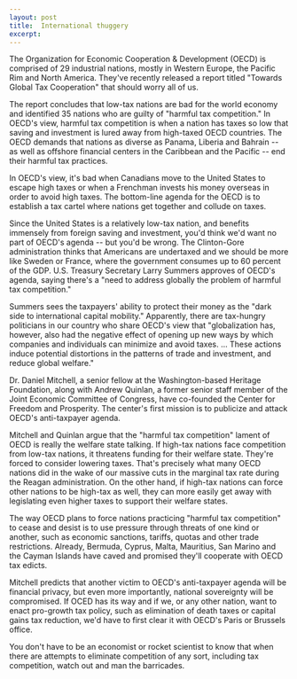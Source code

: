 ```yaml
---
layout: post
title:  International thuggery
excerpt:
---
```




            

    

            

The Organization for Economic Cooperation & Development (OECD) is comprised of 29 industrial nations, mostly in Western Europe, the Pacific Rim and North America. They've recently released a report titled "Towards Global Tax Cooperation" that should worry all of us. 

The report concludes that low-tax nations are bad for the world economy and identified 35 nations who are guilty of "harmful tax competition." In OECD's view, harmful tax competition is when a nation has taxes so low that saving and investment is lured away from high-taxed OECD countries. The OECD demands that nations as diverse as Panama, Liberia and Bahrain -- as well as offshore financial centers in the Caribbean and the Pacific -- end their harmful tax practices. 

In OECD's view, it's bad when Canadians move to the United States to escape high taxes or when a Frenchman invests his money overseas in order to avoid high taxes. The bottom-line agenda for the OECD is to establish a tax cartel where nations get together and collude on taxes. 

Since the United States is a relatively low-tax nation, and benefits immensely from foreign saving and investment, you'd think we'd want no part of OECD's agenda -- but you'd be wrong. The Clinton-Gore administration thinks that Americans are undertaxed and we should be more like Sweden or France, where the government consumes up to 60 percent of the GDP. U.S. Treasury Secretary Larry Summers approves of OECD's agenda, saying there's a "need to address globally the problem of harmful tax competition."

Summers sees the taxpayers' ability to protect their money as the "dark side to international capital mobility." Apparently, there are tax-hungry politicians in our country who share OECD's view that "globalization has, however, also had the negative effect of opening up new ways by which companies and individuals can minimize and avoid taxes. ... These actions induce potential distortions in the patterns of trade and investment, and reduce global welfare." 

Dr. Daniel Mitchell, a senior fellow at the Washington-based Heritage Foundation, along with Andrew Quinlan, a former senior staff member of the Joint Economic Committee of Congress, have co-founded the Center for Freedom and Prosperity. The center's first mission is to publicize and attack OECD's anti-taxpayer agenda. 

Mitchell and Quinlan argue that the "harmful tax competition" lament of OECD is really the welfare state talking. If high-tax nations face competition from low-tax nations, it threatens funding for their welfare state. They're forced to consider lowering taxes. That's precisely what many OECD nations did in the wake of our massive cuts in the marginal tax rate during the Reagan administration. On the other hand, if high-tax nations can force other nations to be high-tax as well, they can more easily get away with legislating even higher taxes to support their welfare states. 

The way OECD plans to force nations practicing "harmful tax competition" to cease and desist is to use pressure through threats of one kind or another, such as economic sanctions, tariffs, quotas and other trade restrictions. Already, Bermuda, Cyprus, Malta, Mauritius, San Marino and the Cayman Islands have caved and promised they'll cooperate with OECD tax edicts. 

Mitchell predicts that another victim to OECD's anti-taxpayer agenda will be financial privacy, but even more importantly, national sovereignty will be compromised. If OCED has its way and if we, or any other nation, want to enact pro-growth tax policy, such as elimination of death taxes or capital gains tax reduction, we'd have to first clear it with OECD's Paris or Brussels office. 

You don't have to be an economist or rocket scientist to know that when there are attempts to eliminate competition of any sort, including tax competition, watch out and man the barricades. 

        
